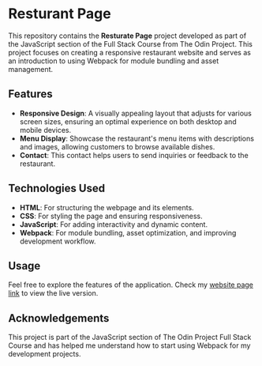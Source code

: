 # Resturant Page

This repository contains the **Resturate Page** project developed as part of the JavaScript section of the Full Stack Course from The Odin Project. This project focuses on creating a responsive restaurant website and serves as an introduction to using Webpack for module bundling and asset management.

## Features

- **Responsive Design**: A visually appealing layout that adjusts for various screen sizes, ensuring an optimal experience on both desktop and mobile devices.
- **Menu Display**: Showcase the restaurant's menu items with descriptions and images, allowing customers to browse available dishes.
- **Contact**: This contact helps users to send inquiries or feedback to the restaurant.

## Technologies Used

- **HTML**: For structuring the webpage and its elements.
- **CSS**: For styling the page and ensuring responsiveness.
- **JavaScript**: For adding interactivity and dynamic content.
- **Webpack**: For module bundling, asset optimization, and improving development workflow.

## Usage

Feel free to explore the features of the application. Check my [website page link](#) to view the live version.

## Acknowledgements

This project is part of the JavaScript section of The Odin Project Full Stack Course and has helped me understand how to start using Webpack for my development projects.